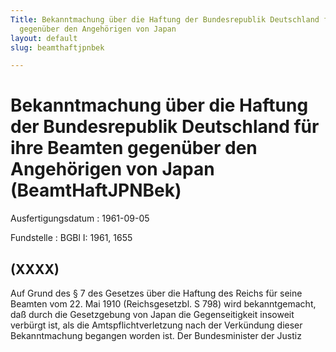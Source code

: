 ```yaml
---
Title: Bekanntmachung über die Haftung der Bundesrepublik Deutschland für ihre Beamten
  gegenüber den Angehörigen von Japan
layout: default
slug: beamthaftjpnbek

---
```


# Bekanntmachung über die Haftung der Bundesrepublik Deutschland für ihre Beamten gegenüber den Angehörigen von Japan (BeamtHaftJPNBek)

Ausfertigungsdatum
:   1961-09-05

Fundstelle
:   BGBl I: 1961, 1655



## (XXXX)

Auf Grund des § 7 des Gesetzes über die Haftung des Reichs für seine
Beamten vom 22. Mai 1910 (Reichsgesetzbl. S 798) wird bekanntgemacht,
daß durch die Gesetzgebung von Japan die Gegenseitigkeit insoweit
verbürgt ist, als die Amtspflichtverletzung nach der Verkündung dieser
Bekanntmachung begangen worden ist.
Der Bundesminister der Justiz

